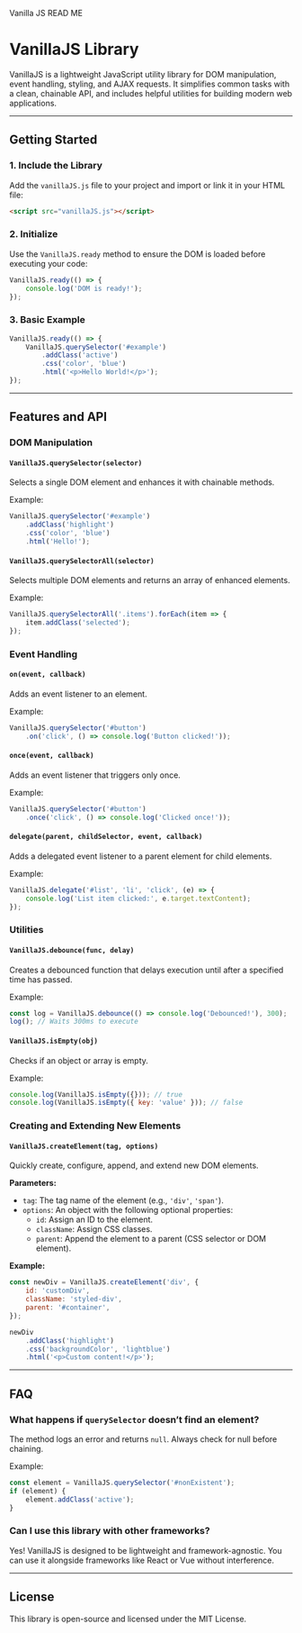 Vanilla JS READ ME

# VanillaJS Library

VanillaJS is a lightweight JavaScript utility library for DOM manipulation, event handling, styling, and AJAX requests.
It simplifies common tasks with a clean, chainable API, and includes helpful utilities for building modern web applications.

---

## Getting Started

### 1. Include the Library

Add the `vanillaJS.js` file to your project and import or link it in your HTML file:

```html
<script src="vanillaJS.js"></script>
```

### 2. Initialize

Use the `VanillaJS.ready` method to ensure the DOM is loaded before executing your code:

```javascript
VanillaJS.ready(() => {
    console.log('DOM is ready!');
});
```

### 3. Basic Example

```javascript
VanillaJS.ready(() => {
    VanillaJS.querySelector('#example')
        .addClass('active')
        .css('color', 'blue')
        .html('<p>Hello World!</p>');
});
```

---

## Features and API

### DOM Manipulation

#### `VanillaJS.querySelector(selector)`
Selects a single DOM element and enhances it with chainable methods.

Example:
```javascript
VanillaJS.querySelector('#example')
    .addClass('highlight')
    .css('color', 'blue')
    .html('Hello!');
```

#### `VanillaJS.querySelectorAll(selector)`
Selects multiple DOM elements and returns an array of enhanced elements.

Example:
```javascript
VanillaJS.querySelectorAll('.items').forEach(item => {
    item.addClass('selected');
});
```

### Event Handling

#### `on(event, callback)`
Adds an event listener to an element.

Example:
```javascript
VanillaJS.querySelector('#button')
    .on('click', () => console.log('Button clicked!'));
```

#### `once(event, callback)`
Adds an event listener that triggers only once.

Example:
```javascript
VanillaJS.querySelector('#button')
    .once('click', () => console.log('Clicked once!'));
```

#### `delegate(parent, childSelector, event, callback)`
Adds a delegated event listener to a parent element for child elements.

Example:
```javascript
VanillaJS.delegate('#list', 'li', 'click', (e) => {
    console.log('List item clicked:', e.target.textContent);
});
```

### Utilities

#### `VanillaJS.debounce(func, delay)`
Creates a debounced function that delays execution until after a specified time has passed.

Example:
```javascript
const log = VanillaJS.debounce(() => console.log('Debounced!'), 300);
log(); // Waits 300ms to execute
```

#### `VanillaJS.isEmpty(obj)`
Checks if an object or array is empty.

Example:
```javascript
console.log(VanillaJS.isEmpty({})); // true
console.log(VanillaJS.isEmpty({ key: 'value' })); // false
```

### Creating and Extending New Elements

#### `VanillaJS.createElement(tag, options)`
Quickly create, configure, append, and extend new DOM elements.

**Parameters:**
- `tag`: The tag name of the element (e.g., `'div'`, `'span'`).
- `options`: An object with the following optional properties:
  - `id`: Assign an ID to the element.
  - `className`: Assign CSS classes.
  - `parent`: Append the element to a parent (CSS selector or DOM element).

**Example:**
```javascript
const newDiv = VanillaJS.createElement('div', {
    id: 'customDiv',
    className: 'styled-div',
    parent: '#container',
});

newDiv
    .addClass('highlight')
    .css('backgroundColor', 'lightblue')
    .html('<p>Custom content!</p>');
```

---

## FAQ

### What happens if `querySelector` doesn’t find an element?
The method logs an error and returns `null`. Always check for null before chaining.

Example:
```javascript
const element = VanillaJS.querySelector('#nonExistent');
if (element) {
    element.addClass('active');
}
```

### Can I use this library with other frameworks?
Yes! VanillaJS is designed to be lightweight and framework-agnostic. You can use it alongside frameworks like React or Vue without interference.

---

## License
This library is open-source and licensed under the MIT License.
